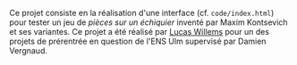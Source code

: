 Ce projet consiste en la réalisation d'une interface (cf. `code/index.html`) pour tester un jeu de *pièces sur un échiquier* inventé par Maxim Kontsevich et ses variantes. Ce projet a été réalisé par [Lucas Willems](http://www.lucaswillems.com) pour un des projets de prérentrée en question de l'ENS Ulm supervisé par Damien Vergnaud.